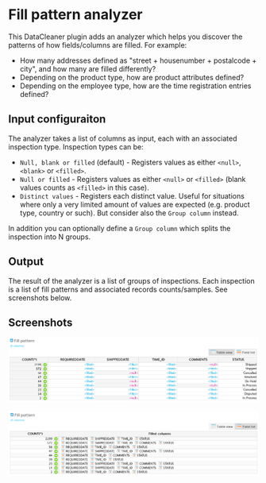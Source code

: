 # Fill pattern analyzer

This DataCleaner plugin adds an analyzer which helps you discover the patterns of how fields/columns are filled. For example: 

 * How many addresses defined as "street + housenumber + postalcode + city", and how many are filled differently?
 * Depending on the product type, how are product attributes defined?
 * Depending on the employee type, how are the time registration entries defined?

## Input configuraiton

The analyzer takes a list of columns as input, each with an associated inspection type. Inspection types can be:

 * `Null, blank or filled` (default) - Registers values as either `<null>`, `<blank>` or `<filled>`.
 * `Null or filled` - Registers values as either `<null>` or `<filled>` (blank values counts as `<filled>` in this case).
 * `Distinct values` - Registers each distinct value. Useful for situations where only a very limited amount of values are expected (e.g. product type, country or such). But consider also the `Group column` instead.

In addition you can optionally define a `Group column` which splits the inspection into N groups.

## Output

The result of the analyzer is a list of groups of inspections. Each inspection is a list of fill patterns and associated records counts/samples. See screenshots below.

## Screenshots

![Screenshot - Table view](examples/screenshot_tableview.png "Screenshot - Table view")

![Screenshot - Table view](examples/screenshot_listview.png "Screenshot - Table view")
